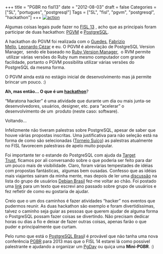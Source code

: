 +++
title = "PGBR no fisl13"
date = "2012-08-03"
draft = false
Categories = ["SL", "portugues", "postgresql"]
Tags = ["SL", "fisl", "pgvm", "postgresql", "hackathon"]
+++
[![action](http://farm1.staticflickr.com/129/321559193_769b99e4cf.jpg)](http://www.flickr.com/photos/kaneda99/321559193/)

Algumas coisas legais pude fazer no [FISL
13](http://softwarelivre.org/fisl13) , acho que as principais foram
participar de duas hackathon: [PGVM](https://github.com/guedes/pgvm) e
[PostgreSQL](http://www.postgresql.org).

A hackathon do PGVM foi realizada com o
[Guedes](http://guedesoft.net/blog/), [Fabrizio
Mello](http://fabriziomello.blogspot.com), [Leonardo
Cézar](http://postgreslogia.wordpress.com/) e eu. O PGVM é abreviação de
PostgreSQL Version Manager,  sendo ele baseado no [Ruby Version
Manager](https://rvm.io/),  o RVM permite  utilizar várias versões do
Ruby num mesmo computador com grande facilidade, portanto o PGVM
possibilita utilizar várias versões do PostgreSQL da mesma forma.

O PGVM ainda está no estágio inicial de desenvolvimento mas já permite
brincar um pouco. :)

**Ah, mas então… O que é
um [hackathon](http://en.wikipedia.org/wiki/Hackathon)**?

“Maratona hacker” é uma atividade que durante um dia ou mais junta-se
desenvolvedores, usuários, designer, etc. para “acelerar” o
desenvolvimento de um  produto (neste caso: software).

Voltando…

Infelizmente não tiveram palestras sobre PostgreSQL, apesar de saber que
houve várias propostas inscritas. Uma justificativa para não seleção
está na forma de como são selecionadas ([Torneio
Suíço](http://pt.wikipedia.org/wiki/Sistema_su%C3%AD%C3%A7o)) as
palestras atualmente no FISL favorecem palestrass de apelo muito
popular.

Foi importante ter o estande do PostgreSQL com ajuda da [Target
Trust](http://www.targettrust.com.br/), ficamos por ali conversando
sobre o que poderia ser feito para dar um pouco mais de visibilidade.
Claro, foram várias tempestades de idéias com propostas fantásticas,
 algumas bem ousadas. Confesso que as idéias mais viajantes sairam da
minha mente, mas depois de ler uma
[discussão](http://lists.alioth.debian.org/pipermail/debian-br-geral/Week-of-Mon-20120730/000050.html)
na lista do grupo de usuários [Debian
Brasil](http://www.debianbrasil.org) fez-me voltar ao chão. Foi postado
uma
[link](http://softwarelivre.org/fike/blog/grupo-de-usuario-tem-prazo-de-validade)
para um texto que escrevi ano passado sobre grupo de usuários e fez
refletir de como eu gostaria de ajudar.

Creio que o um dos caminhos é fazer atividades “hacker” nos eventos que
pudermos reunir. As duas hackathon são exemplo e foram divertidíssimas,
talvez o caminho seja guiar as pessoas que querem ajudar de alguma forma
o PostgreSQL possam fazer coisas se divertindo. Não precisam dedicar
horas ou dias a fio e deixar de fazer outras coisas, apenas farão o que
puder e principalmente que curtam.

Pelo rumo que está o [PostgreSQL Brasi](http://www.postgresql.org.br)l é
provável que não tanha uma nova conferência
[PGBR](http://pgbr.postgresql.org.br) para 2013 mas que o FISL 14
estarei lá como possível palestrante e ajudando a organizar um
[PgDay](http://www.postgresql.org.br/eventos/pgday/) ou quiça uma
**Mini-PGBR**. :)
